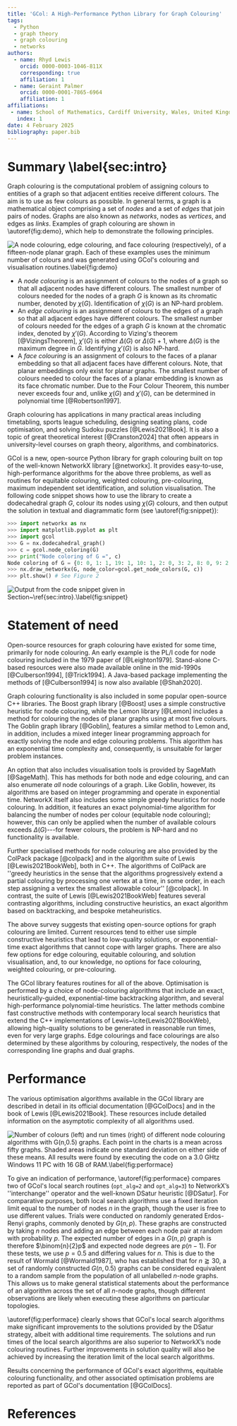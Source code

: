 ```yaml
---
title: 'GCol: A High-Performance Python Library for Graph Colouring'
tags:
  - Python
  - graph theory
  - graph colouring
  - networks
authors:
  - name: Rhyd Lewis
    orcid: 0000-0003-1046-811X
    corresponding: true
    affiliation: 1
  - name: Geraint Palmer
    orcid: 0000-0001-7865-6964
    affiliation: 1
affiliations:
 - name: School of Mathematics, Cardiff University, Wales, United Kingdom
   index: 1
date: 4 February 2025
bibliography: paper.bib
---
```


# Summary \label{sec:intro}

Graph colouring is the computational problem of assigning colours to entities of
a graph so that adjacent entities receive different colours. The aim is to use
as few colours as possible. In general terms, a graph is a mathematical object
comprising a set of *nodes* and a set of *edges* that join pairs of nodes.
Graphs are also known as *networks*, nodes as *vertices*, and edges as *links*.
Examples of graph colouring are shown in \autoref{fig:demo}, which help to demonstrate the following principles.

![A node colouring, edge colouring, and face colouring (respectively), of a
fifteen-node planar graph. Each of these examples uses the minimum number of
colours and was generated using GCol's colouring and visualisation
routines.\label{fig:demo}](output_00_01_02_combined.png)

- A *node colouring* is an assignment of colours to the nodes of a graph so that
  all adjacent nodes have different colours. The smallest number of colours
  needed for the nodes of a graph $G$ is known as its chromatic number, denoted
  by $\chi(G)$. Identification of $\chi(G)$ is an NP-hard problem.
- An *edge colouring* is an assignment of colours to the edges of a graph so
  that all adjacent edges have different colours. The smallest number of colours
  needed for the edges of a graph $G$ is known at the chromatic index, denoted
  by $\chi'(G)$. According to Vizing's theorem [@VizingsTheorem], $\chi'(G)$ is
  either $\Delta(G)$ or $\Delta(G)+1$, where $\Delta(G)$ is the maximum degree
  in $G$. Identifying $\chi'(G)$ is also NP-hard. 
- A *face colouring* is an assignment of colours to the faces of a planar
  embedding so that all adjacent faces have different colours. Note, that planar
  embeddings only exist for planar graphs. The smallest number of colours needed
  to colour the faces of a planar embedding is known as its face chromatic
  number. Due to the Four Colour Theorem, this number never exceeds four and,
  unlike $\chi(G)$ and $\chi'(G)$, can be determined in polynomial time
  [@Robertson1997].

Graph colouring has applications in many practical areas including timetabling,
sports league scheduling, designing seating plans, code optimisation, and
solving Sudoku puzzles [@Lewis2021Book]. It is also a topic of great theoretical
interest [@Cranston2024] that often appears in university-level courses on graph
theory, algorithms, and combinatorics.
  
GCol is a new, open-source Python library for graph colouring built on top of
the well-known NetworkX library [@networkx]. It provides easy-to-use,
high-performance algorithms for the above three problems, as well as routines
for equitable colouring, weighted colouring, pre-colouring, maximum independent
set identification, and solution visualisation. The following code snippet shows
how to use the library to create a dodecahedral graph $G$, colour its nodes
using $\chi(G)$ colours, and then output the solution in textual and
diagrammatic form (see \autoref{fig:snippet}):

```python
>>> import networkx as nx
>>> import matplotlib.pyplot as plt
>>> import gcol
>>> G = nx.dodecahedral_graph()
>>> c = gcol.node_coloring(G)
>>> print("Node coloring of G =", c)
Node coloring of G = {0: 0, 1: 1, 19: 1, 10: 1, 2: 0, 3: 2, 8: 0, 9: 2, 18: 0, 11: 2, 6: 1, 7: 2, 4: 0, 5: 2, 13: 0, 12: 1, 14: 1, 15: 0, 16: 2, 17: 1}
>>> nx.draw_networkx(G, node_color=gcol.get_node_colors(G, c))
>>> plt.show() # See Figure 2
```

![Output from the code snippet given in
Section~\ref{sec:intro}.\label{fig:snippet}](Figure_2.png)


# Statement of need

Open-source resources for graph colouring have existed for some time, primarily
for node colouring. An early example is the PL/I code for node colouring
included in the 1979 paper of [@Leighton1979]. Stand-alone C-based resources
were also made available online in the mid-1990s [@Culberson1994], [@Trick1994].
A Java-based package implementing the methods of [@Culberson1994] is now also
available [@Shah2020].
  
Graph colouring functionality is also included in some popular open-source C++
libraries. The Boost graph library [@Boost] uses a simple constructive heuristic
for node colouring, while the Lemon library [@Lemon] includes a method for
colouring the nodes of planar graphs using at most five colours. The Goblin
graph library [@Goblin], features a similar method to Lemon and, in addition,
includes a mixed integer linear programming approach for exactly solving the
node and edge colouring problems. This algorithm has an exponential time
complexity and, consequently, is unsuitable for larger problem instances. 
  
An option that also includes visualisation tools is provided by SageMath
[@SageMath]. This has methods for both node and edge colouring, and can also
enumerate *all* node colourings of a graph. Like Goblin, however, its algorithms
are based on integer programming and operate in exponential time. NetworkX
itself also includes some simple greedy heuristics for node colouring. In
addition, it features an exact polynomial-time algorithm for balancing the
number of nodes per colour (equitable node colouring); however, this can only be
applied when the number of available colours exceeds $\Delta(G)$---for fewer
colours, the problem is NP-hard and no functionality is available. 
  
Further specialised methods for node colouring are also provided by the ColPack
package [@colpack] and in the algorithm suite of Lewis [@Lewis2021BookWeb], both
in C++. The algorithms of ColPack are ''greedy heuristics in the sense that the algorithms progressively extend a partial colouring by processing one vertex at
a time, in some order, in each step assigning a vertex the smallest allowable
colour'' [@colpack]. In contrast, the suite of Lewis [@Lewis2021BookWeb]
features several contrasting algorithms, including constructive heuristics, an
exact algorithm based on backtracking, and bespoke metaheuristics. 
  
The above survey suggests that existing open-source options for graph colouring
are limited. Current resources tend to either use simple constructive heuristics
that lead to low-quality solutions, or exponential-time exact algorithms that
cannot cope with larger graphs. There are also few options for edge colouring,
equitable colouring, and solution visualisation, and, to our knowledge, no
options for face colouring, weighted colouring, or pre-colouring.
  
The GCol library features routines for all of the above. Optimisation is
performed by a choice of node-colouring algorithms that include an exact,
heuristically-guided, exponential-time backtracking algorithm, and several
high-performance polynomial-time heuristics. The latter methods combine fast
constructive methods with contemporary local search heuristics that extend the
C++ implementations of Lewis~\cite{Lewis2021BookWeb}, allowing high-quality
solutions to be generated in reasonable run times, even for very large graphs.
Edge colourings and face colourings are also determined by these algorithms by
colouring, respectively, the nodes of the corresponding line graphs and dual
graphs. 

# Performance

The various optimisation algorithms available in the GCol library are described
in detail in its official documentation [@GColDocs] and in the book of Lewis
[@Lewis2021Book]. These resources include detailed information on the asymptotic
complexity of all algorithms used.

![Number of colours (left) and run times (right) of different node colouring
algorithms with $G(n,0.5)$ graphs. Each point in the charts is a mean across
fifty graphs. Shaded areas indicate one standard deviation on either side of
these means. All results were found by executing the code on a 3.0 GHtz Windows
11 PC with 16 GB of RAM.\label{fig:performace}](output_30_31_combined)

To give an indication of performance, \autoref{fig:performace} compares two of
GCol's local search routines (`opt_alg=2` and `opt_alg=3`) to NetworkX’s
''interchange'' operator and the well-known DSatur heuristic [@DSatur]. For
comparative purposes, both local search algorithms use a fixed iteration limit
equal to the number of nodes $n$ in the graph, though the user is free to use
different values. Trials were conducted on randomly generated Erdos-Renyi
graphs, commonly denoted by $G(n,p)$. These graphs are constructed by taking $n$
nodes and adding an edge between each node pair at random with probability $p$.
The expected number of edges in a $G(n,p)$ graph is therefore $\binom{n}{2}p$
and expected node degrees are $p(n-1)$. For these tests, we use $p=0.5$ and
differing values for $n$. This is due to the result of Wormald [@Wormald1987],
who has established that for $n\gtrapprox 30$, a set of randomly constructed
$G(n,0.5)$ graphs can be considered equivalent to a random sample from the
population of all unlabelled $n$-node graphs. This allows us to make general
statistical statements about the performance of an algorithm across the set of
all $n$-node graphs, though different observations are likely when executing
these algorithms on particular topologies.
  
\autoref{fig:performace} clearly shows that GCol's local search algorithms make
significant improvements to the solutions provided by the DSatur strategy,
albeit with additional time requirements. The solutions and run times of the
local search algorithms are also superior to NetworkX’s node colouring routines.
Further improvements in solution quality will also be achieved by increasing the
iteration limit of the local search algorithms. 
  
Results concerning the performance of GCol's exact algorithms, equitable
colouring functionality, and other associated optimisation problems are reported
as part of GCol's documentation [@GColDocs].

# References
